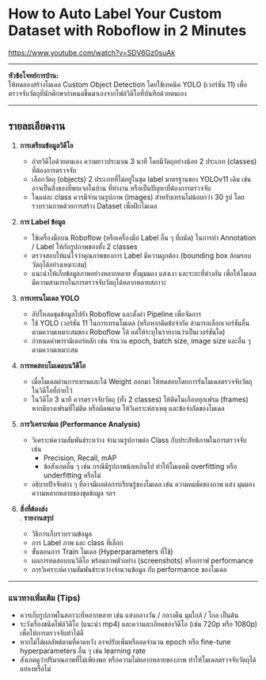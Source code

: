# How to Auto Label Your Custom Dataset with Roboflow in 2 Minutes

https://www.youtube.com/watch?v=SDV6Gz0suAk


---

**หัวข้อโจทย์การบ้าน:**  
ให้ทดลองสร้างโมเดล Custom Object Detection โดยใช้เทคนิค YOLO (เวอร์ชัน 11) เพื่อตรวจจับวัตถุที่นักศึกษากำหนดขึ้นมาเองจากไฟล์วิดีโอที่บันทึกด้วยตนเอง

---

## **รายละเอียดงาน**

1. **การเตรียมข้อมูลวิดีโอ**  
   - ถ่ายวิดีโอด้วยตนเอง ความยาวประมาณ 3 นาที โดยมีวัตถุอย่างน้อย 2 ประเภท (classes) ที่ต้องการตรวจจับ  
   - เลือกวัตถุ (objects) 2 ประเภทที่ไม่อยู่ในชุด label มาตรฐานของ YOLOv11 เดิม เช่น อาจเป็นสิ่งของที่พบเจอในบ้าน ที่ทำงาน หรือเป็นปัญหาที่ต้องการตรวจจับ  
   - ในแต่ละ class ควรมีจำนวนรูปภาพ (images) สำหรับเทรนไม่น้อยกว่า 30 รูป โดยรวบรวมภาพด้วยการสร้าง Dataset เพื่อฝึกโมเดล

2. **การ Label ข้อมูล**  
   - ใช้เครื่องมือบน Roboflow (หรือเครื่องมือ Label อื่น ๆ ที่ถนัด) ในการทำ Annotation / Label ให้กับรูปภาพของทั้ง 2 classes  
   - ตรวจสอบให้แน่ใจว่าคุณภาพของการ Label มีความถูกต้อง (bounding box ล้อมรอบวัตถุได้อย่างเหมาะสม)  
   - แนะนำให้เก็บข้อมูลภาพอย่างหลากหลาย ทั้งมุมมอง แสงเงา และระยะที่ต่างกัน เพื่อให้โมเดลมีความสามารถในการตรวจจับวัตถุได้หลากหลายสภาวะ

3. **การเทรนโมเดล YOLO**  
   - อัปโหลดชุดข้อมูลไปยัง Roboflow และตั้งค่า Pipeline เพื่อจัดการ  
   - ใช้ YOLO เวอร์ชัน 11 ในการเทรนโมเดล (หรือหากติดข้อจำกัด สามารถเลือกเวอร์ชันอื่นตามความเหมาะสมของ Roboflow ได้ แต่ให้ระบุในรายงานว่าเป็นเวอร์ชันใด)  
   - กำหนดค่าพารามิเตอร์หลัก เช่น จำนวน epoch, batch size, image size และอื่น ๆ ตามความเหมาะสม

4. **การทดสอบโมเดลบนวิดีโอ**  
   - เมื่อโมเดลผ่านการเทรนและได้ Weight ออกมา ให้ทดสอบโดยการรันโมเดลตรวจจับวัตถุในวิดีโอที่ถ่ายไว้  
   - ในวิดีโอ 3 นาที ควรตรวจจับวัตถุ (ทั้ง 2 classes) ให้ติดในเกือบทุกเฟรม (frames) หากมีบางเฟรมที่ไม่ติด หรือผิดพลาด ให้วิเคราะห์สาเหตุ และข้อจำกัดของโมเดล

5. **การวิเคราะห์ผล (Performance Analysis)**  
   - วิเคราะห์ความสัมพันธ์ระหว่าง จำนวนรูปภาพต่อ Class กับประสิทธิภาพในการตรวจจับ เช่น  
     - Precision, Recall, mAP  
     - ข้อสังเกตอื่น ๆ เช่น กรณีมีรูปภาพน้อยเกินไป ทำให้โมเดลมี overfitting หรือ underfitting หรือไม่  
   - อธิบายปัจจัยต่าง ๆ ที่อาจมีผลต่อการเรียนรู้ของโมเดล เช่น ความคมชัดของภาพ แสง มุมมอง ความหลากหลายของชุดข้อมูล ฯลฯ

6. **สิ่งที่ต้องส่ง**  
   . **รายงานสรุป**  
      - วิธีการเก็บรวบรวมข้อมูล  
      - การ Label ภาพ และ class ที่เลือก  
      - ขั้นตอนการ Train โมเดล (Hyperparameters ที่ใช้)  
      - ผลการทดสอบบนวิดีโอ พร้อมภาพตัวอย่าง (screenshots) หรือกราฟ performance  
      - การวิเคราะห์ความสัมพันธ์ระหว่างจำนวนข้อมูล กับ performance ของโมเดล  
     
   
---

### **แนวทางเพิ่มเติม (Tips)**  
- ควรเก็บรูปภาพในสภาวะที่หลากหลาย เช่น แสงกลางวัน / กลางคืน มุมใกล้ / ไกล เป็นต้น  
- ระวังเรื่องชนิดไฟล์วิดีโอ (แนะนำ mp4) และความละเอียดของวิดีโอ (เช่น 720p หรือ 1080p) เพื่อให้การตรวจจับทำได้ดี  
- หากไม่ได้ผลลัพธ์ตามที่คาดหวัง อาจปรับเพิ่มหรือลดจำนวน epoch หรือ fine-tune hyperparameters อื่น ๆ เช่น learning rate  
- สังเกตดูว่าปริมาณภาพที่ไม่เพียงพอ หรือความไม่หลากหลายของภาพ ทำให้โมเดลตรวจจับวัตถุได้แย่ลงหรือไม่

